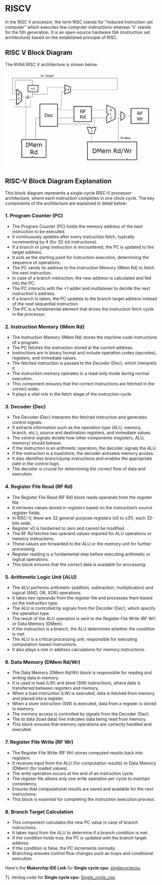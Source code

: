#  RISCV 

In the RISC V processor, the term RISC stands for “reduced instruction set computer” which executes few computer instructions whereas ‘V’ stands for the 5th generation. It is an open-source hardware ISA (instruction set architecture) based on the established principle of RISC.


## RISC V Block Diagram
The RV64 RISC V architecture is shown below. 

![riscv_blockdiagram](././images/riscv_architecture.png)

## RISC-V Block Diagram Explanation
This block diagram represents a single-cycle RISC-V processor architecture, where each instruction completes in one clock cycle. The key components of the architecture are explained in detail below:

### 1. Program Counter (PC)
- The Program Counter (PC) holds the memory address of the next instruction to be executed.
- It continuously updates after every instruction fetch, typically incrementing by 4 (for 32-bit instructions).
- If a branch or jump instruction is encountered, the PC is updated to the target address.
- It acts as the starting point for instruction execution, determining the sequence of operations.
- The PC sends its address to the Instruction Memory (IMem Rd) to fetch the next instruction.
- In case of a branch instruction, the new address is calculated and fed into the PC.
- The PC interacts with the +1 adder and multiplexer to decide the next instruction's address.
- If a branch is taken, the PC updates to the branch target address instead of the next sequential instruction.
- The PC is a fundamental element that drives the instruction fetch cycle in the processor.

  
### 2. Instruction Memory (IMem Rd)
- The Instruction Memory (IMem Rd) stores the machine code instructions of a program.
- The PC fetches the instruction stored at the current address.
- Instructions are in binary format and include operation codes (opcodes), registers, and immediate values.
- The fetched instruction is passed to the Decoder (Dec), which interprets it.
- The instruction memory operates in a read-only mode during normal execution.
- This component ensures that the correct instructions are fetched in the correct order.
- It plays a vital role in the fetch stage of the instruction cycle.
### 3. Decoder (Dec)
- The Decoder (Dec) interprets the fetched instruction and generates control signals.
- It extracts information such as the operation type (ALU, memory, branch, etc.), source and destination registers, and immediate values.
- The control signals dictate how other components (registers, ALU, memory) should behave.
- If the instruction is an arithmetic operation, the decoder signals the ALU.
- If the instruction is a load/store, the decoder activates memory access.
- It also identifies branch/jump instructions and enables the appropriate path in the control logic.
- The decoder is crucial for determining the correct flow of data and execution.
### 4. Register File Read (RF Rd)
- The Register File Read (RF Rd) block reads operands from the register file.
- It retrieves values stored in registers based on the instruction’s source register fields.
- In RISC-V, there are 32 general-purpose registers (x0 to x31), each 32-bits wide.
- Register x0 is hardwired to zero and cannot be modified.
- The RF Rd fetches two operand values required for ALU operations or memory instructions.
- These values are forwarded to the ALU or the memory unit for further processing.
- Register reading is a fundamental step before executing arithmetic or logical operations.
- This block ensures that the correct data is available for processing.
### 5. Arithmetic Logic Unit (ALU)
- The ALU performs arithmetic (addition, subtraction, multiplication) and logical (AND, OR, XOR) operations.
- It takes two operands from the register file and processes them based on the instruction type.
- The ALU is controlled by signals from the Decoder (Dec), which specify the operation type.
- The result of the ALU operation is sent to the Register File Write (RF Wr) or Data Memory (DMem).
- If the instruction is a branch, the ALU determines whether the condition is met.
- The ALU is a critical processing unit, responsible for executing computation-based instructions.
- It also plays a role in address calculations for memory instructions.
### 6. Data Memory (DMem Rd/Wr)
- The Data Memory (DMem Rd/Wr) block is responsible for reading and writing data in memory.
- It is used in load (LW) and store (SW) instructions, where data is transferred between registers and memory.
- When a load instruction (LW) is executed, data is fetched from memory and placed into a register.
- When a store instruction (SW) is executed, data from a register is stored in memory.
- The memory access is controlled by signals from the Decoder (Dec).
- The ld data (load data) line indicates data being read from memory.
- This block ensures that memory operations are correctly handled and executed.
### 7. Register File Write (RF Wr)
- The Register File Write (RF Wr) stores computed results back into registers.
- It receives input from the ALU (for computation results) or Data Memory (DMem) (for loaded values).
- The write operation occurs at the end of an instruction cycle.
- The register file allows only one write operation per cycle to maintain consistency.
- Ensures that computational results are saved and available for the next instructions.
- This block is essential for completing the instruction execution process.
### 8. Branch Target Calculation
- This component calculates the new PC value in case of branch instructions.
- It takes input from the ALU to determine if a branch condition is met.
- If the condition holds true, the PC is updated with the branch target address.
- If the condition is false, the PC increments normally.
- Branching ensures control flow changes such as loops and conditional execution.


Here's the **Makerchip IDE Link** for **Single cycle cpu:** [singlecyclecpu](https://www.makerchip.com/sandbox/0xkfJhwp9/0P1hKo4)

TL Verilog code for **Single cycle cpu:**   [Single_cycle_cpu](code.md)


